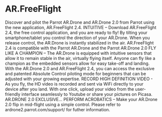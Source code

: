 AR.FreeFlight
=============

Discover and pilot the Parrot AR.Drone and AR.Drone 2.0 from Parrot using the new application, AR.FreeFlight 2.4.  INTUITIVE – Download AR.FreeFlight 2.4, the free control application, and you are ready to fly! By tilting your smartphone/tablet you control the direction of your AR.Drone. When you release control, the AR.Drone is instantly stabilized in the air. AR.FreeFlight 2.4 is compatible with the Parrot AR.Drone and the Parrot AR.Drone 2.0 FLY LIKE A CHAMPION – The AR.Drone is equipped with intuitive sensors that allow it to remain stable in the air, virtually flying itself. Anyone can fly like a champion as the embedded sensors allow for easy take-off and landing. With the AR.Drone 2.0 and AR.FreeFlight 2.4, you can access the exclusive and patented Absolute Control piloting mode for beginners that can be adjusted with your growing expertise.  RECORD HIGH DEFINITION VIDEO - As you fly, the HD video is recorded and sent via WiFi directly to your device after you land. With one click, upload your video from the user-friendly interface seamlessly to Youtube or share your pictures on Picasa.  AR.DRONE 2.0 EXCLUSIVE… PERFORM ACROBATICS – Make your AR.Drone 2.0 flip in mid-flight using a simple control.  Please refer to ardrone2.parrot.com/support/ for futher information.
